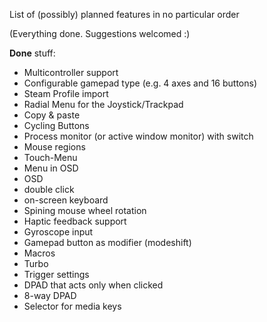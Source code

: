 List of (possibly) planned features in no particular order

(Everything done. Suggestions welcomed :)

**Done** stuff:
- Multicontroller support
- Configurable gamepad type (e.g. 4 axes and 16 buttons)
- Steam Profile import
- Radial Menu for the Joystick/Trackpad
- Copy & paste
- Cycling Buttons
- Process monitor (or active window monitor) with switch
- Mouse regions
- Touch-Menu
- Menu in OSD
- OSD
- double click
- on-screen keyboard
- Spining mouse wheel rotation
- Haptic feedback support
- Gyroscope input
- Gamepad button as modifier (modeshift)
- Macros
- Turbo
- Trigger settings
- DPAD that acts only when clicked
- 8-way DPAD
- Selector for media keys
